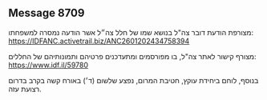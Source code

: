 ## Message 8709

מצורפת הודעת דובר צה"ל בנושא שמו של חלל צה״ל אשר הודעה נמסרה למשפחתו: https://IDFANC.activetrail.biz/ANC2601202434758394

מצורף קישור לאתר צה"ל, בו מפורסמים ומתעדכנים פרטיהם ותמונותיהם של החללים: https://www.idf.il/59780

בנוסף, לוחם ביחידת עוקץ, חטיבת המרום, נפצע שלשום (ד׳) באורח קשה בקרב בדרום רצועת עזה.

